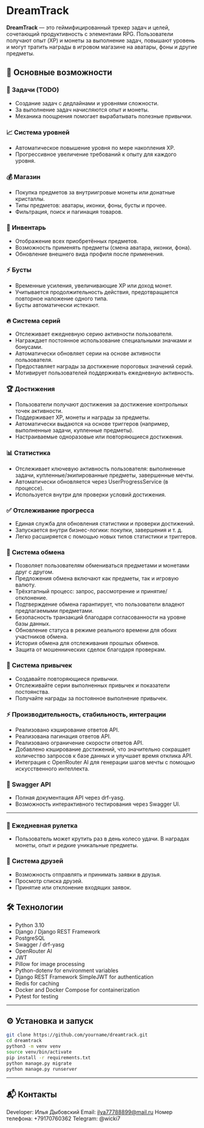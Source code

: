 # DreamTrack

**DreamTrack** — это геймифицированный трекер задач и целей, сочетающий продуктивность с элементами RPG. Пользователи получают опыт (XP) и монеты за выполнение задач, повышают уровень и могут тратить награды в игровом магазине на аватары, фоны и другие предметы.

## 🚀 Основные возможности

### 🎯 Задачи (TODO)

- Создание задач с дедлайнами и уровнями сложности.
- За выполнение задач начисляются опыт и монеты.
- Механика поощрения помогает вырабатывать полезные привычки.

### 📈 Система уровней

- Автоматическое повышение уровня по мере накопления XP.
- Прогрессивное увеличение требований к опыту для каждого уровня.

### 💰 Магазин

- Покупка предметов за внутриигровые монеты или донатные кристаллы.
- Типы предметов: аватары, иконки, фоны, бусты и прочее.
- Фильтрация, поиск и пагинация товаров.

### 🎒 Инвентарь

- Отображение всех приобретённых предметов.
- Возможность применять предметы (смена аватара, иконки, фона).
- Обновление внешнего вида профиля после применения.

### ⚡ Бусты

- Временные усиления, увеличивающие XP или доход монет.
- Учитывается продолжительность действия, предотвращается повторное наложение одного типа.
- Бусты автоматически истекают.

### 🔥 Система серий

- Отслеживает ежедневную серию активности пользователя.
- Награждает постоянное использование специальными значками и бонусами.
- Автоматически обновляет серии на основе активности пользователя.
- Предоставляет награды за достижение пороговых значений серий.
- Мотивирует пользователей поддерживать ежедневную активность.

### 🏆 Достижения
- Пользователи получают достижения за достижение контрольных точек активности.
- Поддерживает XP, монеты и награды за предметы.
- Автоматически выдаются на основе триггеров (например, выполненные задачи, купленные предметы).
- Настраиваемые одноразовые или повторяющиеся достижения.

### 📊 Статистика
- Отслеживает ключевую активность пользователя: выполненные задачи, купленные/экипированные предметы, завершенные мечты.
- Автоматически обновляется через UserProgressService (в процессе).
- Используется внутри для проверки условий достижения.

### ✅ Отслеживание прогресса
- Единая служба для обновления статистики и проверки достижений.
- Запускается внутри бизнес-логики: покупки, завершения и т. д.
- Легко расширяется с помощью новых типов статистики и триггеров.

### 🔄 Система обмена
- Позволяет пользователям обмениваться предметами и монетами друг с другом.
- Предложения обмена включают как предметы, так и игровую валюту.
- Трёхэтапный процесс: запрос, рассмотрение и принятие/отклонение.
- Подтверждение обмена гарантирует, что пользователи владеют предлагаемыми предметами.
- Безопасность транзакций благодаря согласованности на уровне базы данных.
- Обновление статуса в режиме реального времени для обоих участников обмена.
- История обмена для отслеживания прошлых обменов.
- Защита от мошеннических сделок благодаря проверкам.

### 🌱 Система привычек
- Создавайте повторяющиеся привычки.
- Отслеживайте серии выполненных привычек и показатели постоянства.
- Получайте награды за постоянное выполнение привычек.

### ⚡ Производительность, стабильность, интеграции
- Реализовано кэширование ответов API.
- Реализована пагинация ответов API.
- Реализовано ограничение скорости ответов API.
- Добавлено кэширование достижений, что значительно сокращает количество запросов к базе данных и улучшает время отклика API.
- Интеграция с OpenRouter AI для генерации шагов мечты с помощью искусственного интеллекта.

### 📄 Swagger API

- Полная документация API через drf-yasg.
- Возможность интерактивного тестирования через Swagger UI.

---
### 🎰 Ежедневная рулетка
- Пользователь может крутить раз в день колесо удачи. В наградах монеты, опыт и редкие уникальные предметы.

### 🤝 Система друзей
- Возможность отправлять и принимать заявки в друзья.
- Просмотр списка друзей.
- Принятие или отклонение входящих заявок.

## 🛠️ Технологии

- Python 3.10
- Django / Django REST Framework
- PostgreSQL
- Swagger / drf-yasg
- OpenRouter AI
- JWT
- Pillow for image processing
- Python-dotenv for environment variables
- Django REST Framework SimpleJWT for authentication
- Redis for caching
- Docker and Docker Compose for containerization
- Pytest for testing

---

## ⚙️ Установка и запуск

```bash
git clone https://github.com/yourname/dreamtrack.git
cd dreamtrack
python3 -m venv venv
source venv/bin/activate
pip install -r requirements.txt
python manage.py migrate
python manage.py runserver
```

---

## 📬 Контакты

Developer: Илья Дыбовский
Email: [ilya77788899@mail.ru](mailto\:ilya77788899@mail.ru)
Номер телефона: +79170760362
Telegram: @wicki7
